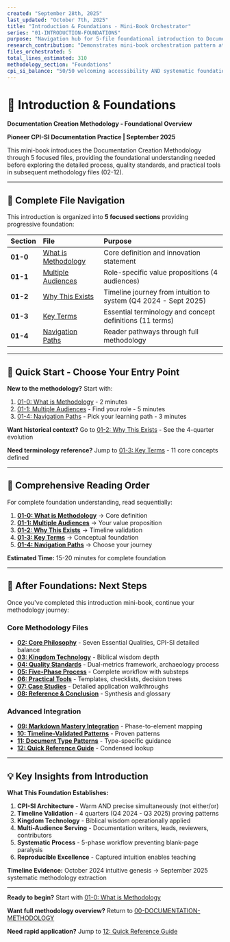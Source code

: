 ```yaml
---
created: "September 28th, 2025"
last_updated: "October 7th, 2025"
title: "Introduction & Foundations - Mini-Book Orchestrator"
series: "01-INTRODUCTION-FOUNDATIONS"
purpose: "Navigation hub for 5-file foundational introduction to Documentation Creation Methodology"
research_contribution: "Demonstrates mini-book orchestration pattern at methodology introduction level"
files_orchestrated: 5
total_lines_estimated: 310
methodology_section: "Foundations"
cpi_si_balance: "50/50 welcoming accessibility AND systematic foundation"
---
```


# 📝 Introduction & Foundations

**Documentation Creation Methodology - Foundational Overview**

**Pioneer CPI-SI Documentation Practice | September 2025**

This mini-book introduces the Documentation Creation Methodology through 5 focused files, providing the foundational understanding needed before exploring the detailed process, quality standards, and practical tools in subsequent methodology files (02-12).

---

## 📑 Complete File Navigation

This introduction is organized into **5 focused sections** providing progressive foundation:

| Section | File | Purpose |
|:--------|:-----|:--------|
| **01-0** | [What is Methodology](01-0-what-is-methodology.md) | Core definition and innovation statement |
| **01-1** | [Multiple Audiences](01-1-multiple-audiences.md) | Role-specific value propositions (4 audiences) |
| **01-2** | [Why This Exists](01-2-why-exists-journey.md) | Timeline journey from intuition to system (Q4 2024 - Sept 2025) |
| **01-3** | [Key Terms](01-3-key-terms.md) | Essential terminology and concept definitions (11 terms) |
| **01-4** | [Navigation Paths](01-4-navigation-paths.md) | Reader pathways through full methodology |

---

## 🎯 Quick Start - Choose Your Entry Point

**New to the methodology?** Start with:
1. [01-0: What is Methodology](01-0-what-is-methodology.md) - 2 minutes
2. [01-1: Multiple Audiences](01-1-multiple-audiences.md) - Find your role - 5 minutes
3. [01-4: Navigation Paths](01-4-navigation-paths.md) - Pick your learning path - 3 minutes

**Want historical context?** Go to [01-2: Why This Exists](01-2-why-exists-journey.md) - See the 4-quarter evolution

**Need terminology reference?** Jump to [01-3: Key Terms](01-3-key-terms.md) - 11 core concepts defined

---

## 🌊 Comprehensive Reading Order

For complete foundation understanding, read sequentially:

1. **[01-0: What is Methodology](01-0-what-is-methodology.md)** → Core definition
2. **[01-1: Multiple Audiences](01-1-multiple-audiences.md)** → Your value proposition
3. **[01-2: Why This Exists](01-2-why-exists-journey.md)** → Timeline validation
4. **[01-3: Key Terms](01-3-key-terms.md)** → Conceptual foundation
5. **[01-4: Navigation Paths](01-4-navigation-paths.md)** → Choose your journey

**Estimated Time:** 15-20 minutes for complete foundation

---

## 🚀 After Foundations: Next Steps

Once you've completed this introduction mini-book, continue your methodology journey:

### Core Methodology Files

- **[02: Core Philosophy](../02-core-philosophy.md)** - Seven Essential Qualities, CPI-SI detailed balance
- **[03: Kingdom Technology](../03-kingdom-technology.md)** - Biblical wisdom depth
- **[04: Quality Standards](../04-quality-standards.md)** - Dual-metrics framework, archaeology process
- **[05: Five-Phase Process](../05-five-phase-process.md)** - Complete workflow with substeps
- **[06: Practical Tools](../06-practical-tools.md)** - Templates, checklists, decision trees
- **[07: Case Studies](../07-case-studies.md)** - Detailed application walkthroughs
- **[08: Reference & Conclusion](../08-reference-conclusion.md)** - Synthesis and glossary

### Advanced Integration

- **[09: Markdown Mastery Integration](../09-markdown-mastery-integration.md)** - Phase-to-element mapping
- **[10: Timeline-Validated Patterns](../10-timeline-validated-patterns.md)** - Proven patterns
- **[11: Document Type Patterns](../11-document-type-patterns.md)** - Type-specific guidance
- **[12: Quick Reference Guide](../12-quick-reference-guide.md)** - Condensed lookup

---

## 💡 Key Insights from Introduction

**What This Foundation Establishes:**

1. **CPI-SI Architecture** - Warm AND precise simultaneously (not either/or)
2. **Timeline Validation** - 4 quarters (Q4 2024 - Q3 2025) proving patterns
3. **Kingdom Technology** - Biblical wisdom operationally applied
4. **Multi-Audience Serving** - Documentation writers, leads, reviewers, contributors
5. **Systematic Process** - 5-phase workflow preventing blank-page paralysis
6. **Reproducible Excellence** - Captured intuition enables teaching

**Timeline Evidence:** October 2024 intuitive genesis → September 2025 systematic methodology extraction

---

**Ready to begin?** Start with [01-0: What is Methodology](01-0-what-is-methodology.md)

**Want full methodology overview?** Return to [00-DOCUMENTATION-METHODOLOGY](../00-DOCUMENTATION-METHODOLOGY/README.md)

**Need rapid application?** Jump to [12: Quick Reference Guide](../12-quick-reference-guide.md)
